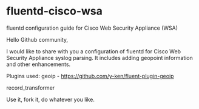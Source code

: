 # fluentd-cisco-wsa
 fluentd configuration guide for Cisco Web Security Appliance (WSA) 
 
Hello Github community,

I would like to share with you a configuration of fluentd for Cisco Web Security Appliance syslog parsing. 
It includes adding geopoint information and other enhancements.

Plugins used:
geoip - https://github.com/y-ken/fluent-plugin-geoip

record_transformer

Use it, fork it, do whatever you like.
